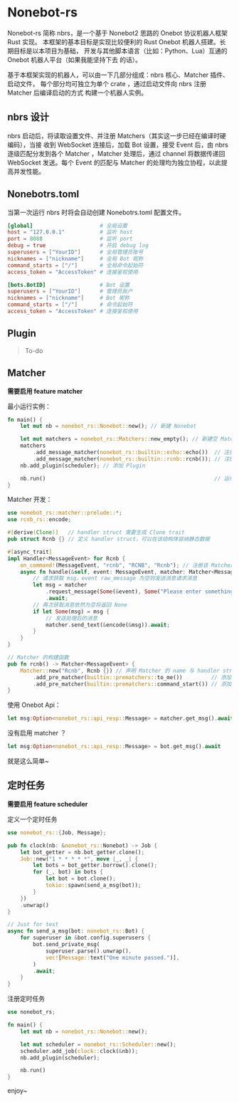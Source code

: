 # Nonebot-rs

Nonebot-rs 简称 nbrs，是一个基于 Nonebot2 思路的 Onebot 协议机器人框架 Rust 实现。
本框架的基本目标是实现比较便利的 Rust Onebot 机器人搭建。长期目标是以本项目为基础，
开发与其他脚本语言（比如：Python、Lua）互通的 Onebot 机器人平台（如果我能坚持下去
的话）。

基于本框架实现的机器人，可以由一下几部分组成：nbrs 核心、Matcher 插件、启动文件，
每个部分均可独立为单个 crate ，通过启动文件向 nbrs 注册 Matcher 后编译启动的方式
构建一个机器人实例。

## nbrs 设计

nbrs 启动后，将读取设置文件、并注册 Matchers（其实这一步已经在编译时硬编码），当接
收到 WebSocket 连接后，加载 Bot 设置，接受 Event 后，由 nbrs 逐级匹配分发到各个 Matcher ，Matcher 处理后，通过 channel 将数据传递回 WebSocket 发送。每个 Event
的匹配与 Matcher 的处理均为独立协程，以此提高并发性能。

## Nonebotrs.toml

当第一次运行 nbrs 时将会自动创建 Nonebotrs.toml 配置文件。

```toml
[global]                     # 全局设置
host = "127.0.0.1"           # 监听 host
port = 8088                  # 监听 port
debug = true                 # 开启 debug log
superusers = ["YourID"]      # 全局管理员账号
nicknames = ["nickname"]     # 全局 Bot 昵称
command_starts = ["/"]       # 全局命令起始符
access_token = "AccessToken" # 连接鉴权使用

[bots.BotID]                 # Bot 设置
superusers = ["YourID"]      # 管理员账户
nicknames = ["nickname"]     # Bot 昵称
command_starts = ["/"]       # 命令起始符
access_token = "AccessToken" # 连接鉴权使用
```

## Plugin

> To-do

## Matcher

**需要启用 feature matcher**

最小运行实例：

```rust
fn main() {
    let mut nb = nonebot_rs::Nonebot::new(); // 新建 Nonebot

    let mut matchers = nonebot_rs::Matchers::new_empty(); // 新建空 Matchers Plugin
    matchers
        .add_message_matcher(nonebot_rs::builtin::echo::echo())  // 注册 echo Matcher
        .add_message_matcher(nonebot_rs::builtin::rcnb::rcnb()); // 注册 rcnb Matcher
    nb.add_plugin(scheduler); // 添加 Plugin

    nb.run()                                                     // 运行 Nonebot
}
```

Matcher 开发：

```rust
use nonebot_rs::matcher::prelude::*;
use rcnb_rs::encode;

#[derive(Clone)]   // handler struct 需要生成 Clone trait
pub struct Rcnb {} // 定义 handler struct，可以在该结构体容纳静态数据

#[async_trait]
impl Handler<MessageEvent> for Rcnb {
    on_command!(MessageEvent, "rcnb", "RCNB", "Rcnb"); // 注册该 Matcher 的命令匹配器
    async fn handle(&self, event: MessageEvent, matcher: Matcher<MessageEvent>) {
        // 请求获取 msg，event raw_message 为空则发送消息请求消息
        let msg = matcher
            .request_message(Some(&event), Some("Please enter something."))
            .await;
        // 再次获取消息依然为空将返回 None
        if let Some(msg) = msg {
            // 发送处理后的消息
            matcher.send_text(&encode(&msg)).await;
        }
    }
}

// Matcher 的构建函数
pub fn rcnb() -> Matcher<MessageEvent> {
    Matcher::new("Rcnb", Rcnb {}) // 声明 Matcher 的 name 与 handler struct
        .add_pre_matcher(builtin::prematchers::to_me())         // 添加 to_me prematcher
        .add_pre_matcher(builtin::prematchers::command_start()) // 添加 command_start permatcher
}
```

使用 Onebot Api：

```rust
let msg:Option<nonebot_rs::api_resp::Message> = matcher.get_msg().await
```

没有启用 matcher ？

```rust
let msg:Option<nonebot_rs::api_resp::Message> = bot.get_msg().await
```

就是这么简单~

## 定时任务

**需要启用 feature scheduler**

定义一个定时任务

```rust
use nonebot_rs::{Job, Message};

pub fn clock(nb: &nonebot_rs::Nonebot) -> Job {
    let bot_getter = nb.bot_getter.clone();
    Job::new("1 * * * * *", move |_, _| {
        let bots = bot_getter.borrow().clone();
        for (_, bot) in bots {
            let bot = bot.clone();
            tokio::spawn(send_a_msg(bot));
        }
    })
    .unwrap()
}

// Just for test
async fn send_a_msg(bot: nonebot_rs::Bot) {
    for superuser in &bot.config.superusers {
        bot.send_private_msg(
            superuser.parse().unwrap(),
            vec![Message::text("One minute passed.")],
        )
        .await;
    }
}
```

注册定时任务

```rust
use nonebot_rs;

fn main() {
    let mut nb = nonebot_rs::Nonebot::new();

    let mut scheduler = nonebot_rs::Scheduler::new();
    scheduler.add_job(clock::clock(&nb));
    nb.add_plugin(scheduler);

    nb.run()
}
```

enjoy~